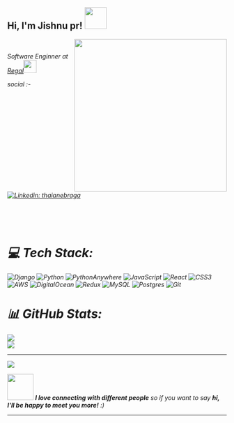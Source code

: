 <h2> Hi, I'm Jishnu pr! <img src="https://media.giphy.com/media/mGcNjsfWAjY5AEZNw6/giphy.gif" width="50"></h2>
<img align='right' src="https://mir-s3-cdn-cf.behance.net/project_modules/hd/06f21a161921919.63cd7887d0a70.gif" width="350"> <br>
<p><em>Software Enginner at <a href="https://www.regaljewellers.net/">Regal</a><img src="https://media.giphy.com/media/fYSnHlufseco8Fh93Z/giphy.gif" width="30"
</em></p>


social :- [![Linkedin: thaianebraga](https://img.shields.io/badge/-Jishnu-blue?style=flat-square&logo=Linkedin&logoColor=white&link=https://www.linkedin.com/in/jishnupr//)](https://www.linkedi)



<br><br><br>

# 💻 Tech Stack:
![Django](https://img.shields.io/badge/django-%23092E20.svg?style=for-the-badge&logo=django&logoColor=white) ![Python](https://img.shields.io/badge/python-3670A0?style=for-the-badge&logo=python&logoColor=ffdd54) ![PythonAnywhere](https://img.shields.io/badge/pythonanywhere-%232F9FD7.svg?style=for-the-badge&logo=pythonanywhere&logoColor=151515) ![JavaScript](https://img.shields.io/badge/javascript-%23323330.svg?style=for-the-badge&logo=javascript&logoColor=%23F7DF1E) ![React](https://img.shields.io/badge/react-%2320232a.svg?style=for-the-badge&logo=react&logoColor=%2361DAFB) ![CSS3](https://img.shields.io/badge/css3-%231572B6.svg?style=for-the-badge&logo=css3&logoColor=white) ![AWS](https://img.shields.io/badge/AWS-%23FF9900.svg?style=for-the-badge&logo=amazon-aws&logoColor=white) ![DigitalOcean](https://img.shields.io/badge/DigitalOcean-%230167ff.svg?style=for-the-badge&logo=digitalOcean&logoColor=white) ![Redux](https://img.shields.io/badge/redux-%23593d88.svg?style=for-the-badge&logo=redux&logoColor=white) ![MySQL](https://img.shields.io/badge/mysql-4479A1.svg?style=for-the-badge&logo=mysql&logoColor=white) ![Postgres](https://img.shields.io/badge/postgres-%23316192.svg?style=for-the-badge&logo=postgresql&logoColor=white) ![Git](https://img.shields.io/badge/git-%23F05033.svg?style=for-the-badge&logo=git&logoColor=white)
# 📊 GitHub Stats:
<!--![](https://github-readme-stats.vercel.app/api?username=ijishnupr&theme=dark&hide_border=false&include_all_commits=true&count_private=true)<br/> -->
![](https://github-readme-streak-stats.herokuapp.com/?user=ijishnupr&theme=vision-friendly-dark&hide_border=false)<br/>
![](https://github-readme-stats.vercel.app/api/top-langs/?username=ijishnupr&theme=vision-friendly-dark&hide_border=false&include_all_commits=true&count_private=false&layout=compact)


---
[![](https://visitcount.itsvg.in/api?id=ijishnupr&icon=0&color=0)](https://visitcount.itsvg.in)

<img src="https://media.giphy.com/media/LnQjpWaON8nhr21vNW/giphy.gif" width="60"> <em><b>I love connecting with different people</b> so if you want to say <b>hi, I'll be happy to meet you more!</b> :)</em>

---
